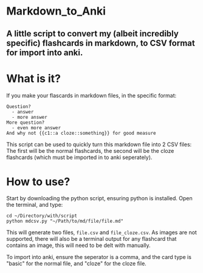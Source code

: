 # Markdown_to_Anki
A little script to convert my (albeit incredibly specific) flashcards in markdown, to CSV format for import into anki.
---
# What is it?
If you make your flascards in markdown files, in the specific format:
```
Question?
  - answer
  - more answer
More question?
  - even more answer
And why not {{c1::a cloze::something}} for good measure
```
This script can be used to quickly turn this markdown file into 2 CSV files: The first will be the normal flashcards, the second will be the cloze flashcards (which must be imported in to anki seperately).

# How to use?
Start by downloading the python script, ensuring python is installed.
Open the terminal, and type:
```
cd ~/Directory/with/script
python mdcsv.py "~/Path/to/md/file/file.md"
```
This will generate two files, `file.csv` and `file_cloze.csv`. As images are not supported, there will also be a terminal output for any flashcard that contains an image, this will need to be delt with manually.

To import into anki, ensure the seperator is a comma, and the card type is "basic" for the normal file,  and "cloze" for the cloze file. 
